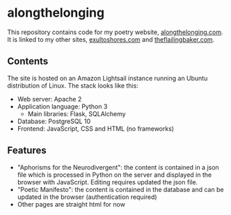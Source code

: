# alongthelonging

This repository contains code for my poetry website, [alongthelonging.com](http://alongthelonging.com). It is linked to my other sites, [exultoshores.com](http://exultoshores.com) and [theflailingbaker.com](http://theflailingbaker.com). 

## Contents

The site is hosted on an Amazon Lightsail instance running an Ubuntu distribution of Linux. The stack looks like this:

- Web server: Apache 2
- Application language: Python 3
    - Main libraries: Flask, SQLAlchemy
- Database: PostgreSQL 10
- Frontend: JavaScript, CSS and HTML (no frameworks)

## Features

- "Aphorisms for the Neurodivergent": the content is contained in a json file which is processed in Python on the server and displayed in the browser with JavaScript. Editing requires updated the json file.
- "Poetic Manifesto": the content is contained in the database and can be updated in the browser (authentication required)
- Other pages are straight html for now